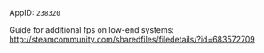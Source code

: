 AppID: `238320`


Guide for additional fps on low-end systems: http://steamcommunity.com/sharedfiles/filedetails/?id=683572709

